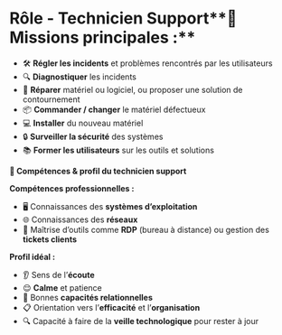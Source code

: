 # Rôle - Technicien Support**🎯 Missions principales :**
- 🛠️ **Régler les incidents** et problèmes rencontrés par les utilisateurs
- 🔍 **Diagnostiquer** les incidents
- 🧰 **Réparer** matériel ou logiciel, ou proposer une solution de contournement
- 📦 **Commander / changer** le matériel défectueux
- 💻 **Installer** du nouveau matériel
- 🔒 **Surveiller la sécurité** des systèmes
- 📚 **Former les utilisateurs** sur les outils et solutions



**🚀 Compétences & profil du technicien support**

**Compétences professionnelles :**

- 🖥️ Connaissances des **systèmes d’exploitation**
- 🌐 Connaissances des **réseaux**
- 🔧 Maîtrise d’outils comme **RDP** (bureau à distance) ou gestion des **tickets clients**



**Profil idéal :**

- 👂 Sens de l’**écoute**
- 😌 **Calme** et patience
- 🤝 Bonnes **capacités relationnelles**
- 📋 Orientation vers l’**efficacité** et l’**organisation**
- 🔍 Capacité à faire de la **veille technologique** pour rester à jour
